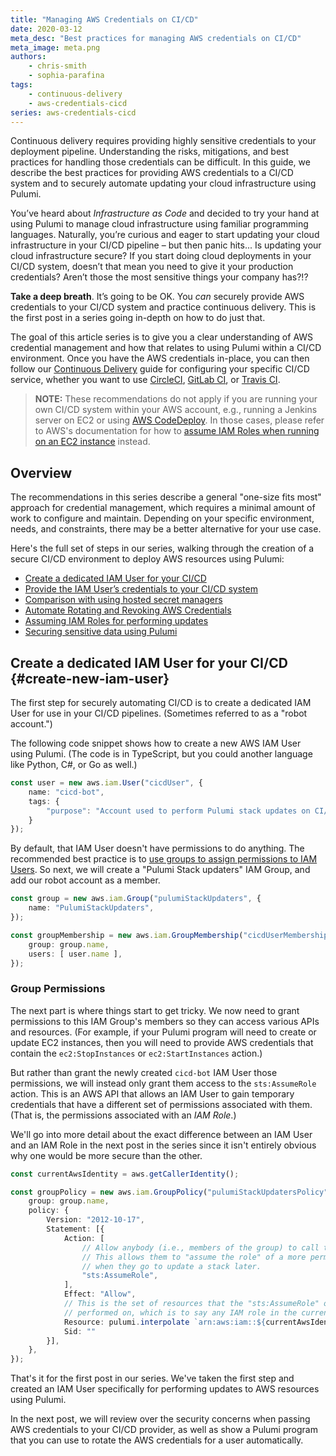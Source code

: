 ```yaml
---
title: "Managing AWS Credentials on CI/CD"
date: 2020-03-12
meta_desc: "Best practices for managing AWS credentials on CI/CD"
meta_image: meta.png
authors:
    - chris-smith
    - sophia-parafina
tags:
    - continuous-delivery
    - aws-credentials-cicd
series: aws-credentials-cicd
---
```


Continuous delivery requires providing highly sensitive credentials to your
deployment pipeline. Understanding the risks, mitigations, and best practices
for handling those credentials can be difficult. In this guide, we describe the
best practices for providing AWS credentials to a CI/CD system and to securely
automate updating your cloud infrastructure using Pulumi.

<!--more-->

You’ve heard about *Infrastructure as Code* and decided to try your hand at using Pulumi to manage cloud infrastructure using familiar programming languages. Naturally, you’re curious and eager to start updating your cloud infrastructure in your CI/CD pipeline – but then panic hits... Is updating your cloud infrastructure secure? If you start doing cloud deployments in your CI/CD system, doesn’t that mean you need to give it your production credentials? Aren’t those the most sensitive things your company has?!?

**Take a deep breath**. It’s going to be OK. You _can_ securely provide AWS credentials to your CI/CD system and practice continuous delivery. This is the first post
in a series going in-depth on how to do just that.

The goal of this article series is to give you a clear understanding of AWS credential management and how that relates to using Pulumi within a CI/CD environment.
Once you have the AWS credentials in-place, you can then follow our [Continuous Delivery](https://www.pulumi.com/docs/iac/packages-and-automation/continuous-delivery/) guide for
configuring your specific CI/CD service, whether you want to use [CircleCI](https://circleci.com), [GitLab CI](https://docs.gitlab.com/ee/topics/build_your_application.html), or
[Travis CI](https://travis-ci.org).

> **NOTE:** These recommendations do not apply if you are running your own CI/CD system within your
> AWS account, e.g., running a Jenkins server on EC2 or using [AWS CodeDeploy](https://aws.amazon.com/codedeploy/).
> In those cases, please refer to AWS's documentation for how to
> [assume IAM Roles when running on an EC2 instance](https://docs.aws.amazon.com/IAM/latest/UserGuide/id_roles_use_switch-role-ec2.html)
> instead.

## Overview

The recommendations in this series describe a general "one-size fits most" approach for credential
management, which requires a minimal amount of work to configure and maintain. Depending on your
specific environment, needs, and constraints, there may be a better alternative for your use case.

Here's the full set of steps in our series, walking through the creation of a secure CI/CD environment
to deploy AWS resources using Pulumi:

- [Create a dedicated IAM User for your CI/CD](#create-new-iam-user)
- [Provide the IAM User’s credentials to your CI/CD system](/blog/managing-aws-credentials-on-cicd-part-2#providing-iam-credentials)
- [Comparison with using hosted secret managers](/blog/managing-aws-credentials-on-cicd-part-2#using-a-secrets-service)
- [Automate Rotating and Revoking AWS Credentials](/blog/managing-aws-credentials-on-cicd-part-2#automating-key-rotation)
- [Assuming IAM Roles for performing updates](/blog/managing-aws-credentials-on-cicd-part-3#assuming-iam-roles)
- [Securing sensitive data using Pulumi](/blog/managing-aws-credentials-on-cicd-part-3#secrets-in-pulumi)

## Create a dedicated IAM User for your CI/CD {#create-new-iam-user}

The first step for securely automating CI/CD is to create a dedicated IAM User for use in your CI/CD
pipelines. (Sometimes referred to as a "robot account.")

The following code snippet shows how to create a new AWS IAM User using Pulumi. (The code is in TypeScript,
but you could another language like Python, C#, or Go as well.)

```ts
const user = new aws.iam.User("cicdUser", {
    name: "cicd-bot",
    tags: {
        "purpose": "Account used to perform Pulumi stack updates on CI/CD.",
    }
});
```

By default, that IAM User doesn't have permissions to do anything. The recommended best practice
is to [use groups to assign permissions to IAM Users](https://docs.aws.amazon.com/IAM/latest/UserGuide/best-practices.html#use-groups-for-permissions).
So next, we will create a "Pulumi Stack updaters" IAM Group, and add our robot account as a member.

```ts
const group = new aws.iam.Group("pulumiStackUpdaters", {
    name: "PulumiStackUpdaters",
});

const groupMembership = new aws.iam.GroupMembership("cicdUserMembership", {
    group: group.name,
    users: [ user.name ],
});
```

### Group Permissions

The next part is where things start to get tricky. We now need to grant permissions to this IAM
Group's members so they can access various APIs and resources. (For example, if your Pulumi program
will need to create or update EC2 instances, then you will need to provide AWS credentials that
contain the `ec2:StopInstances` or `ec2:StartInstances` action.)

But rather than grant the newly created `cicd-bot` IAM User those permissions, we will
instead only grant them access to the `sts:AssumeRole` action. This is an AWS API that allows an IAM
User to gain temporary credentials that have a different set of permissions associated with them.
(That is, the permissions associated with an _IAM Role_.)

We'll go into more detail about the exact difference between an IAM User and an IAM Role in the next
post in the series since it isn't entirely obvious why one would be more secure than the other.

```ts
const currentAwsIdentity = aws.getCallerIdentity();

const groupPolicy = new aws.iam.GroupPolicy("pulumiStackUpdatersPolicy", {
    group: group.name,
    policy: {
        Version: "2012-10-17",
        Statement: [{
            Action: [
                // Allow anybody (i.e., members of the group) to call the sts:AssumeRole API.
                // This allows them to "assume the role" of a more permissive IAM Role
                // when they go to update a stack later.
                "sts:AssumeRole",
            ],
            Effect: "Allow",
            // This is the set of resources that the "sts:AssumeRole" operation could be
            // performed on, which is to say any IAM role in the current AWS account.
            Resource: pulumi.interpolate `arn:aws:iam::${currentAwsIdentity.accountId}:role/*`,
            Sid: ""
        }],
    },
});
```

That's it for the first post in our series. We've taken the first step and created an IAM User specifically for performing updates to AWS resources using Pulumi.

In the next post, we will review over the security concerns when passing AWS credentials to your CI/CD provider, as well as show a Pulumi program that you can use to rotate the AWS credentials for a user automatically.
